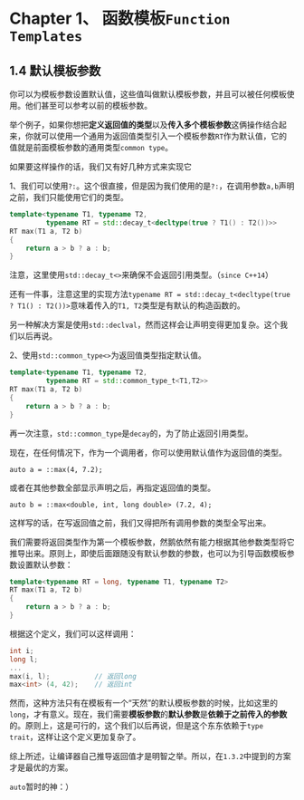 # Chapter 1、 函数模板```Function Templates```

## 1.4 默认模板参数

你可以为模板参数设置默认值，这些值叫做默认模板参数，并且可以被任何模板使用。他们甚至可以参考以前的模板参数。

举个例子，如果你想把**定义返回值的类型**以及**传入多个模板参数**这俩操作结合起来，你就可以使用一个通用为返回值类型引入一个模板参数```RT```作为默认值，它的值就是前面模板参数的通用类型```common type```。

如果要这样操作的话，我们又有好几种方式来实现它

1、我们可以使用```?:```。这个很直接，但是因为我们使用的是```?:```，在调用参数```a,b```声明之前，我们只能使用它们的类型。

```c++
template<typename T1, typename T2, 
		 typename RT = std::decay_t<decltype(true ? T1() : T2())>>
RT max(T1 a, T2 b)
{
	return a > b ? a : b;
}
```

注意，这里使用```std::decay_t<>```来确保不会返回引用类型。（```since C++14```）

还有一件事，注意这里的实现方法```typename RT = std::decay_t<decltype(true ? T1() : T2())>```意味着传入的```T1, T2```类型是有默认的构造函数的。

另一种解决方案是使用```std::declval```，然而这样会让声明变得更加复杂。这个我们以后再说。

2、使用```std::common_type<>```为返回值类型指定默认值。

```c++
template<typename T1, typename T2, 
		 typename RT = std::common_type_t<T1,T2>>
RT max(T1 a, T2 b)
{
	return a > b ? a : b;
}
```

再一次注意，```std::common_type```是```decay```的，为了防止返回引用类型。

现在，在任何情况下，作为一个调用者，你可以使用默认值作为返回值的类型。

```auto a = ::max(4, 7.2);```

或者在其他参数全部显示声明之后，再指定返回值的类型。

```auto b = ::max<double, int, long double> (7.2, 4);```

这样写的话，在写返回值之前，我们又得把所有调用参数的类型全写出来。

我们需要将返回类型作为第一个模板参数，然鹅依然有能力根据其他参数类型将它推导出来。原则上，即使后面跟随没有默认参数的参数，也可以为引导函数模板参数设置默认参数：

```c++
template<typename RT = long, typename T1, typename T2>
RT max(T1 a, T2 b)
{
	return a > b ? a : b;
}
```

根据这个定义，我们可以这样调用：

```c++
int i;
long l;
...
max(i, l);           // 返回long
max<int> (4, 42);    // 返回int
```

然而，这种方法只有在模板有一个“天然”的默认模板参数的时候，比如这里的```long```，才有意义。现在，我们需要**模板参数**的**默认参数**是**依赖于之前传入的参数**的。原则上，这是可行的，这个我们以后再说，但是这个东东依赖于```type trait```，这样让这个定义更加复杂了。

综上所述，让编译器自己推导返回值才是明智之举。所以，在```1.3.2```中提到的方案才是最优的方案。

```auto```暂时的神：）